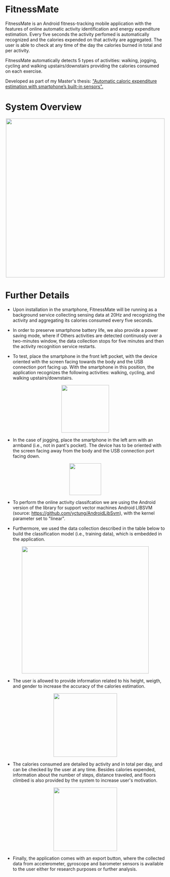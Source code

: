 # FitnessMate

FitnessMate is an Android fitness-tracking mobile application with the features of online automatic activity identification and energy expenditure estimation. 
Every five seconds the activity perfomed is automatically recognized and the calories expended on that activity are aggregated. The user is able to check at any time of the day the calories burned in total and per activity.

FitnessMate automatically detects 5 types of activities: walking, jogging, cycling and walking upstairs/downstairs providing 
the calories consumed on each exercise. 

Developed as part of my Master's thesis: ["Automatic caloric expenditure estimation with smartphone’s built-in sensors".](https://minerva-access.unimelb.edu.au/handle/11343/256330)


# System Overview

<p align="center"><img src="https://user-images.githubusercontent.com/5056125/102712745-7b7c8900-4317-11eb-9022-069661a36321.png" width="500"></p>


# Further Details
* Upon installation in the smartphone, FitnessMate will be running as a background service collecting sensing data at 20Hz and recognizing the activity and aggregating its calories consumed every five seconds. 

* In order to preserve smartphone battery life, we also provide a power saving mode, where if Others activities are detected continuosly over
a two-minutes window, the data collection stops for five minutes and then the activity recognition service restarts.

* To test, place the smartphone in the front left pocket, with the device oriented with the screen facing towards the body and the USB connection port facing up. With the smartphone in this position, the application recognizes the following activities: walking, cycling, and walking upstairs/downstairs.

<p align="center"><img src="https://user-images.githubusercontent.com/5056125/103394114-ae761680-4b7a-11eb-8775-240d867195a1.png" width="150"></p>

* In the case of jogging, place the smartphone in the left arm with an armband (i.e., not in pant's pocket). The device has to be oriented with the screen facing away from the body and the USB connection port facing down.

<p align="center"><img src="https://user-images.githubusercontent.com/5056125/103394398-4fb19c80-4b7c-11eb-8523-c7959cb2eaa3.png" width="100"></p>

* To perform the online activity classifcation we are using the Android version of the library for support vector machines Android LIBSVM (source: https://github.com/yctung/AndroidLibSvm), with the kernel parameter set to "linear".

* Furthermore, we used the data collection described in the table below to build the classification model (i.e., training data), which is embedded in the application.

<p align="center"><img src="https://user-images.githubusercontent.com/5056125/102713162-2a21c900-431a-11eb-940b-553052d92b51.png" width="400"></p>

* The user is allowed to provide information related to his height, weigth, and gender to increase the accuracy of the calories estimation.
<p align="center"><img src="https://user-images.githubusercontent.com/5056125/102713746-7c64e900-431e-11eb-9b8d-a9e6f10d64f7.png" width="200"></p>

* The calories consumed are detailed by activity and in total per day, and can be checked by the user at any time. Besides calories expended, information about the number of steps, distance traveled, and floors climbed is also provided by the system to increase user's motivation.
<p align="center"><img src="https://user-images.githubusercontent.com/5056125/102713712-49225a00-431e-11eb-8845-70d16fa2d527.png" width="200"></p>

* Finally, the application comes with an export button, where the collected data from accelerometer, gyroscope and barometer sensors is available to the user either for research purposes or further analysis.
